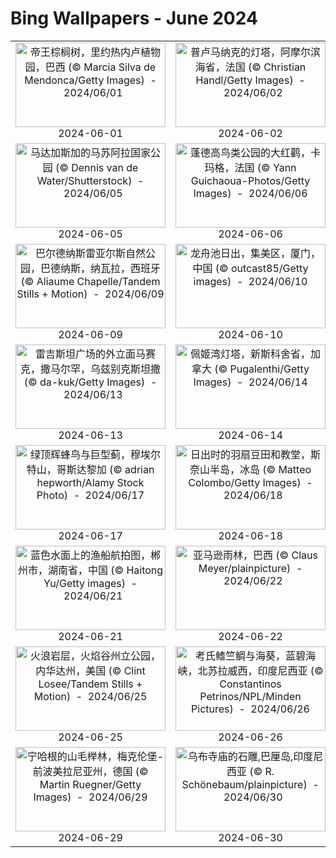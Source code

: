 # Bing Wallpapers - June 2024

| | | | |
|:-------------------------:|:-------------------------:|:-------------------------:|:-------------------------:|
| <a href="https://cn.bing.com/th?id=OHR.CancaoDoExilio_ZH-CN1012675104_UHD.jpg" target="_blank"><img src="https://cn.bing.com/th?id=OHR.CancaoDoExilio_ZH-CN1012675104_UHD.jpg&w=480" width="240" height="135" alt="帝王棕榈树，里约热内卢植物园，巴西 (© Marcia Silva de Mendonca/Getty Images)  -  2024/06/01" title="帝王棕榈树，里约热内卢植物园，巴西 (© Marcia Silva de Mendonca/Getty Images)  -  2024/06/01"></a><br>2024-06-01<br> | <a href="https://cn.bing.com/th?id=OHR.MenRuz_ZH-CN2021725181_UHD.jpg" target="_blank"><img src="https://cn.bing.com/th?id=OHR.MenRuz_ZH-CN2021725181_UHD.jpg&w=480" width="240" height="135" alt="普卢马纳克的灯塔，阿摩尔滨海省，法国 (© Christian Handl/Getty Images)  -  2024/06/02" title="普卢马纳克的灯塔，阿摩尔滨海省，法国 (© Christian Handl/Getty Images)  -  2024/06/02"></a><br>2024-06-02<br> | <a href="https://cn.bing.com/th?id=OHR.CopenhagenBicycles_ZH-CN3047958346_UHD.jpg" target="_blank"><img src="https://cn.bing.com/th?id=OHR.CopenhagenBicycles_ZH-CN3047958346_UHD.jpg&w=480" width="240" height="135" alt="哥本哈根的自行车，丹麦 (© Alphotographic/Getty Images)  -  2024/06/03" title="哥本哈根的自行车，丹麦 (© Alphotographic/Getty Images)  -  2024/06/03"></a><br>2024-06-03<br> | <a href="https://cn.bing.com/th?id=OHR.ChestnutBeeEater_ZH-CN3514753872_UHD.jpg" target="_blank"><img src="https://cn.bing.com/th?id=OHR.ChestnutBeeEater_ZH-CN3514753872_UHD.jpg&w=480" width="240" height="135" alt="黑胸蜂虎，巴迪亚国家公园，尼泊尔 (© PACO COMO/Shutterstock)  -  2024/06/04" title="黑胸蜂虎，巴迪亚国家公园，尼泊尔 (© PACO COMO/Shutterstock)  -  2024/06/04"></a><br>2024-06-04<br> |
| <a href="https://cn.bing.com/th?id=OHR.MadagascarRiver_ZH-CN3842472014_UHD.jpg" target="_blank"><img src="https://cn.bing.com/th?id=OHR.MadagascarRiver_ZH-CN3842472014_UHD.jpg&w=480" width="240" height="135" alt="马达加斯加的马苏阿拉国家公园 (© Dennis van de Water/Shutterstock)  -  2024/06/05" title="马达加斯加的马苏阿拉国家公园 (© Dennis van de Water/Shutterstock)  -  2024/06/05"></a><br>2024-06-05<br> | <a href="https://cn.bing.com/th?id=OHR.CamargueFlamingos_ZH-CN4176922228_UHD.jpg" target="_blank"><img src="https://cn.bing.com/th?id=OHR.CamargueFlamingos_ZH-CN4176922228_UHD.jpg&w=480" width="240" height="135" alt="蓬德高鸟类公园的大红鹳，卡玛格，法国 (© Yann Guichaoua-Photos/Getty Images)  -  2024/06/06" title="蓬德高鸟类公园的大红鹳，卡玛格，法国 (© Yann Guichaoua-Photos/Getty Images)  -  2024/06/06"></a><br>2024-06-06<br> | <a href="https://cn.bing.com/th?id=OHR.HumpbackFamily_ZH-CN4336100531_UHD.jpg" target="_blank"><img src="https://cn.bing.com/th?id=OHR.HumpbackFamily_ZH-CN4336100531_UHD.jpg&w=480" width="240" height="135" alt="座头鲸家族，荷兰港，阿拉斯加州 (© Jude Newkirk/Amazing Aerial Agency)  -  2024/06/07" title="座头鲸家族，荷兰港，阿拉斯加州 (© Jude Newkirk/Amazing Aerial Agency)  -  2024/06/07"></a><br>2024-06-07<br> | <a href="https://cn.bing.com/th?id=OHR.KillikRiverAlaska_ZH-CN5736211272_UHD.jpg" target="_blank"><img src="https://cn.bing.com/th?id=OHR.KillikRiverAlaska_ZH-CN5736211272_UHD.jpg&w=480" width="240" height="135" alt="复活节溪和基利克河的交汇处，北极之门国家公园，阿拉斯加州，美国 (© Patrick J. Endres/Getty Images)  -  2024/06/08" title="复活节溪和基利克河的交汇处，北极之门国家公园，阿拉斯加州，美国 (© Patrick J. Endres/Getty Images)  -  2024/06/08"></a><br>2024-06-08<br> |
| <a href="https://cn.bing.com/th?id=OHR.BardenasBiosphere_ZH-CN6198033700_UHD.jpg" target="_blank"><img src="https://cn.bing.com/th?id=OHR.BardenasBiosphere_ZH-CN6198033700_UHD.jpg&w=480" width="240" height="135" alt="巴尔德纳斯雷亚尔斯自然公园，巴德纳斯，纳瓦拉，西班牙 (© Aliaume Chapelle/Tandem Stills + Motion)  -  2024/06/09" title="巴尔德纳斯雷亚尔斯自然公园，巴德纳斯，纳瓦拉，西班牙 (© Aliaume Chapelle/Tandem Stills + Motion)  -  2024/06/09"></a><br>2024-06-09<br> | <a href="https://cn.bing.com/th?id=OHR.DragonBoatFestival2024_ZH-CN6619827853_UHD.jpg" target="_blank"><img src="https://cn.bing.com/th?id=OHR.DragonBoatFestival2024_ZH-CN6619827853_UHD.jpg&w=480" width="240" height="135" alt="龙舟池日出，集美区，厦门，中国 (© outcast85/Getty images)  -  2024/06/10" title="龙舟池日出，集美区，厦门，中国 (© outcast85/Getty images)  -  2024/06/10"></a><br>2024-06-10<br> | <a href="https://cn.bing.com/th?id=OHR.GemsbokBotswana_ZH-CN7507199339_UHD.jpg" target="_blank"><img src="https://cn.bing.com/th?id=OHR.GemsbokBotswana_ZH-CN7507199339_UHD.jpg&w=480" width="240" height="135" alt="热带稀树草原上的南非剑羚，博茨瓦纳大草原 (© Karine Aigner/Tandem Stills + Motion)  -  2024/06/11" title="热带稀树草原上的南非剑羚，博茨瓦纳大草原 (© Karine Aigner/Tandem Stills + Motion)  -  2024/06/11"></a><br>2024-06-11<br> | <a href="https://cn.bing.com/th?id=OHR.BigBendMilkyWay_ZH-CN7709015605_UHD.jpg" target="_blank"><img src="https://cn.bing.com/th?id=OHR.BigBendMilkyWay_ZH-CN7709015605_UHD.jpg&w=480" width="240" height="135" alt="大弯国家公园上空的银河，得克萨斯州，美国 (© wisanuboonrawd/Adobe Stock)  -  2024/06/12" title="大弯国家公园上空的银河，得克萨斯州，美国 (© wisanuboonrawd/Adobe Stock)  -  2024/06/12"></a><br>2024-06-12<br> |
| <a href="https://cn.bing.com/th?id=OHR.RegistanUzbekistan_ZH-CN7850329702_UHD.jpg" target="_blank"><img src="https://cn.bing.com/th?id=OHR.RegistanUzbekistan_ZH-CN7850329702_UHD.jpg&w=480" width="240" height="135" alt="雷吉斯坦广场的外立面马赛克，撒马尔罕，乌兹别克斯坦撒 (© da-kuk/Getty Images)  -  2024/06/13" title="雷吉斯坦广场的外立面马赛克，撒马尔罕，乌兹别克斯坦撒 (© da-kuk/Getty Images)  -  2024/06/13"></a><br>2024-06-13<br> | <a href="https://cn.bing.com/th?id=OHR.PeggysCove_ZH-CN4221190894_UHD.jpg" target="_blank"><img src="https://cn.bing.com/th?id=OHR.PeggysCove_ZH-CN4221190894_UHD.jpg&w=480" width="240" height="135" alt="佩姬湾灯塔，新斯科舍省，加拿大 (© Pugalenthi/Getty Images)  -  2024/06/14" title="佩姬湾灯塔，新斯科舍省，加拿大 (© Pugalenthi/Getty Images)  -  2024/06/14"></a><br>2024-06-14<br> | <a href="https://cn.bing.com/th?id=OHR.NazareWave_ZH-CN4575182192_UHD.jpg" target="_blank"><img src="https://cn.bing.com/th?id=OHR.NazareWave_ZH-CN4575182192_UHD.jpg&w=480" width="240" height="135" alt="在纳扎雷冲浪的冲浪者，葡萄牙 (© Rui Caria/Getty Images)  -  2024/06/15" title="在纳扎雷冲浪的冲浪者，葡萄牙 (© Rui Caria/Getty Images)  -  2024/06/15"></a><br>2024-06-15<br> | <a href="https://cn.bing.com/th?id=OHR.RedFoxDad_ZH-CN4894022141_UHD.jpg" target="_blank"><img src="https://cn.bing.com/th?id=OHR.RedFoxDad_ZH-CN4894022141_UHD.jpg&w=480" width="240" height="135" alt="赤狐父子，华盛顿，美国 (© Chase Dekker/Minden Pictures)  -  2024/06/16" title="赤狐父子，华盛顿，美国 (© Chase Dekker/Minden Pictures)  -  2024/06/16"></a><br>2024-06-16<br> |
| <a href="https://cn.bing.com/th?id=OHR.HummingThistle_ZH-CN5057539905_UHD.jpg" target="_blank"><img src="https://cn.bing.com/th?id=OHR.HummingThistle_ZH-CN5057539905_UHD.jpg&w=480" width="240" height="135" alt="绿顶辉蜂鸟与巨型蓟，穆埃尔特山，哥斯达黎加 (© adrian hepworth/Alamy Stock Photo)  -  2024/06/17" title="绿顶辉蜂鸟与巨型蓟，穆埃尔特山，哥斯达黎加 (© adrian hepworth/Alamy Stock Photo)  -  2024/06/17"></a><br>2024-06-17<br> | <a href="https://cn.bing.com/th?id=OHR.LupinIceland_ZH-CN5329147708_UHD.jpg" target="_blank"><img src="https://cn.bing.com/th?id=OHR.LupinIceland_ZH-CN5329147708_UHD.jpg&w=480" width="240" height="135" alt="日出时的羽扇豆田和教堂，斯奈山半岛，冰岛 (© Matteo Colombo/Getty Images)  -  2024/06/18" title="日出时的羽扇豆田和教堂，斯奈山半岛，冰岛 (© Matteo Colombo/Getty Images)  -  2024/06/18"></a><br>2024-06-18<br> | <a href="https://cn.bing.com/th?id=OHR.CuxhavenTower_ZH-CN5580118944_UHD.jpg" target="_blank"><img src="https://cn.bing.com/th?id=OHR.CuxhavenTower_ZH-CN5580118944_UHD.jpg&w=480" width="240" height="135" alt="库克斯港的水塔，德国 (© Andreas Vogel/Alamy)  -  2024/06/19" title="库克斯港的水塔，德国 (© Andreas Vogel/Alamy)  -  2024/06/19"></a><br>2024-06-19<br> | <a href="https://cn.bing.com/th?id=OHR.KokinoMacedonia_ZH-CN6029529601_UHD.jpg" target="_blank"><img src="https://cn.bing.com/th?id=OHR.KokinoMacedonia_ZH-CN6029529601_UHD.jpg&w=480" width="240" height="135" alt="科基诺，古代巨石观测站，北马其顿 (© stoimilov/Shutterstock)  -  2024/06/20" title="科基诺，古代巨石观测站，北马其顿 (© stoimilov/Shutterstock)  -  2024/06/20"></a><br>2024-06-20<br> |
| <a href="https://cn.bing.com/th?id=OHR.SummerSolstice2024_ZH-CN6141918663_UHD.jpg" target="_blank"><img src="https://cn.bing.com/th?id=OHR.SummerSolstice2024_ZH-CN6141918663_UHD.jpg&w=480" width="240" height="135" alt="蓝色水面上的渔船航拍图，郴州市，湖南省，中国 (© Haitong Yu/Getty images)  -  2024/06/21" title="蓝色水面上的渔船航拍图，郴州市，湖南省，中国 (© Haitong Yu/Getty images)  -  2024/06/21"></a><br>2024-06-21<br> | <a href="https://cn.bing.com/th?id=OHR.BrazilRainforest_ZH-CN6432366530_UHD.jpg" target="_blank"><img src="https://cn.bing.com/th?id=OHR.BrazilRainforest_ZH-CN6432366530_UHD.jpg&w=480" width="240" height="135" alt="亚马逊雨林，巴西 (© Claus Meyer/plainpicture)  -  2024/06/22" title="亚马逊雨林，巴西 (© Claus Meyer/plainpicture)  -  2024/06/22"></a><br>2024-06-22<br> | <a href="https://cn.bing.com/th?id=OHR.DhakaBangladesh_ZH-CN6777866162_UHD.jpg" target="_blank"><img src="https://cn.bing.com/th?id=OHR.DhakaBangladesh_ZH-CN6777866162_UHD.jpg&w=480" width="240" height="135" alt="达卡环形交叉路口的鸟瞰图，孟加拉国 (© Azim Khan Ronnie/Amazing Aerial Agency)  -  2024/06/23" title="达卡环形交叉路口的鸟瞰图，孟加拉国 (© Azim Khan Ronnie/Amazing Aerial Agency)  -  2024/06/23"></a><br>2024-06-23<br> | <a href="https://cn.bing.com/th?id=OHR.FloresIsland_ZH-CN6930246149_UHD.jpg" target="_blank"><img src="https://cn.bing.com/th?id=OHR.FloresIsland_ZH-CN6930246149_UHD.jpg&w=480" width="240" height="135" alt="克里穆图的火山口湖，弗洛勒斯岛，印度尼西亚 (© Shane P. White/Minden Pictures)  -  2024/06/24" title="克里穆图的火山口湖，弗洛勒斯岛，印度尼西亚 (© Shane P. White/Minden Pictures)  -  2024/06/24"></a><br>2024-06-24<br> |
| <a href="https://cn.bing.com/th?id=OHR.FireWave_ZH-CN7110736577_UHD.jpg" target="_blank"><img src="https://cn.bing.com/th?id=OHR.FireWave_ZH-CN7110736577_UHD.jpg&w=480" width="240" height="135" alt="火浪岩层，火焰谷州立公园，内华达州，美国 (© Clint Losee/Tandem Stills + Motion)  -  2024/06/25" title="火浪岩层，火焰谷州立公园，内华达州，美国 (© Clint Losee/Tandem Stills + Motion)  -  2024/06/25"></a><br>2024-06-25<br> | <a href="https://cn.bing.com/th?id=OHR.CardinalfishAnemone_ZH-CN7249037417_UHD.jpg" target="_blank"><img src="https://cn.bing.com/th?id=OHR.CardinalfishAnemone_ZH-CN7249037417_UHD.jpg&w=480" width="240" height="135" alt="考氏鳍竺鲷与海葵，蓝碧海峡，北苏拉威西，印度尼西亚 (© Constantinos Petrinos/NPL/Minden Pictures)  -  2024/06/26" title="考氏鳍竺鲷与海葵，蓝碧海峡，北苏拉威西，印度尼西亚 (© Constantinos Petrinos/NPL/Minden Pictures)  -  2024/06/26"></a><br>2024-06-26<br> | <a href="https://cn.bing.com/th?id=OHR.FlorenceDuomo_ZH-CN7379412586_UHD.jpg" target="_blank"><img src="https://cn.bing.com/th?id=OHR.FlorenceDuomo_ZH-CN7379412586_UHD.jpg&w=480" width="240" height="135" alt="黄昏时分的圣母百花大教堂，佛罗伦萨，意大利 (© Elena Pueyo/Getty Images)  -  2024/06/27" title="黄昏时分的圣母百花大教堂，佛罗伦萨，意大利 (© Elena Pueyo/Getty Images)  -  2024/06/27"></a><br>2024-06-27<br> | <a href="https://cn.bing.com/th?id=OHR.ChauseyIslands_ZH-CN4241103934_UHD.jpg" target="_blank"><img src="https://cn.bing.com/th?id=OHR.ChauseyIslands_ZH-CN4241103934_UHD.jpg&w=480" width="240" height="135" alt="诺曼底海岸的绍塞群岛，法国 (© Tuul & Bruno Morandi/Getty Images)  -  2024/06/28" title="诺曼底海岸的绍塞群岛，法国 (© Tuul & Bruno Morandi/Getty Images)  -  2024/06/28"></a><br>2024-06-28<br> |
| <a href="https://cn.bing.com/th?id=OHR.NienhagenMecklenburg_ZH-CN4482269700_UHD.jpg" target="_blank"><img src="https://cn.bing.com/th?id=OHR.NienhagenMecklenburg_ZH-CN4482269700_UHD.jpg&w=480" width="240" height="135" alt="宁哈根的山毛榉林，梅克伦堡-前波美拉尼亚州，德国 (© Martin Ruegner/Getty Images)  -  2024/06/29" title="宁哈根的山毛榉林，梅克伦堡-前波美拉尼亚州，德国 (© Martin Ruegner/Getty Images)  -  2024/06/29"></a><br>2024-06-29<br> | <a href="https://cn.bing.com/th?id=OHR.UbudBali_ZH-CN4891348277_UHD.jpg" target="_blank"><img src="https://cn.bing.com/th?id=OHR.UbudBali_ZH-CN4891348277_UHD.jpg&w=480" width="240" height="135" alt="乌布寺庙的石雕,巴厘岛,印度尼西亚 (© R. Schönebaum/plainpicture)  -  2024/06/30" title="乌布寺庙的石雕,巴厘岛,印度尼西亚 (© R. Schönebaum/plainpicture)  -  2024/06/30"></a><br>2024-06-30<br> |  |  |

